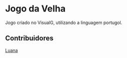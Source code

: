 # Jogo da Velha
Jogo criado no VisualG, utilizando a linguagem portugol.
## Contribuidores

[Luana](https://github.com/anabelly)
